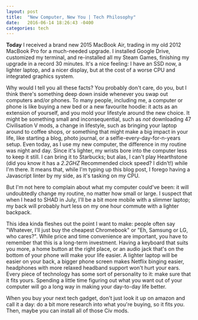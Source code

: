```yaml
---
layout: post
title:  "New Computer, New You | Tech Philosophy"
date:   2016-06-14 18:26:43 -0400
categories: tech
---
```


**Today** I received a brand new 2015 MacBook Air, trading in my old 2012 MacBook Pro for a much-needed upgrade. I installed Google Drive, customized my terminal, and re-installed all my Steam Games, finishing my upgrade in a record 30 minutes. It's a nice feeling: I have an SSD now, a lighter laptop, and a nicer display, but at the cost of a worse CPU and integrated graphics system.

Why would I tell you all these facts? You probably don't care, do you, but I think there's something deep down inside whenever you swap out computers and/or phones. To many people, including me, a computer or phone is like buying a new bed or a new favourite hoodie: it acts as an extension of yourself, and you mold your lifestyle around the new choice. It might be something small and inconsequential, such as *not* downloading 47 Civilisation V mods, a change in lifestyle, such as bringing your laptop around to coffee shops, or something that might make a big impact in your life, like starting a blog, photo journal, or a selfie-every-day-for-n-years setup. Even today, as I use my new computer, the difference in my routine was night and day. Since it's lighter, my wrists bore into the computer less to keep it still. I can bring it to Starbucks; but alas, I can't play Hearthstone (did you know it has a *2.2GHZ* Recommended clock speed? I didn't!) while I'm there. It means that, while I'm typing up this blog post, I forego having a Javascript linter by my side, as it's tasking on my CPU.

But I'm not here to complain about what my computer could've been: it will undoubtedly change my routine, no matter how small or large. I suspect that when I head to SHAD in July, I'll be a bit more mobile with a slimmer laptop; my back will probably hurt less on my one hour commute with a lighter backpack.

This idea kinda fleshes out the point I want to make: people often say "Whatever, I'll just buy the cheapest Chromebook" or "Eh, Samsung or LG, who cares?". While price and time convenience are important, you have to remember that this is a long-term investment. Having a keyboard that suits you more, a home button at the right place, or an audio jack that's on the bottom of your phone will make your life easier. A lighter laptop will be easier on your back, a bigger phone screen makes Netflix binging easier, headphones with more relaxed headband support won't hurt your ears. Every piece of technology has some sort of personality to it: make sure that it fits yours.  Spending a little time figuring out what you want out of your computer will go a long way in making your day-to-day life better.

When you buy your next tech gadget, don't just look it up on amazon and call it a day: do a bit more research into what you're buying, so it fits *you*. Then, maybe you can install all of those Civ mods.
